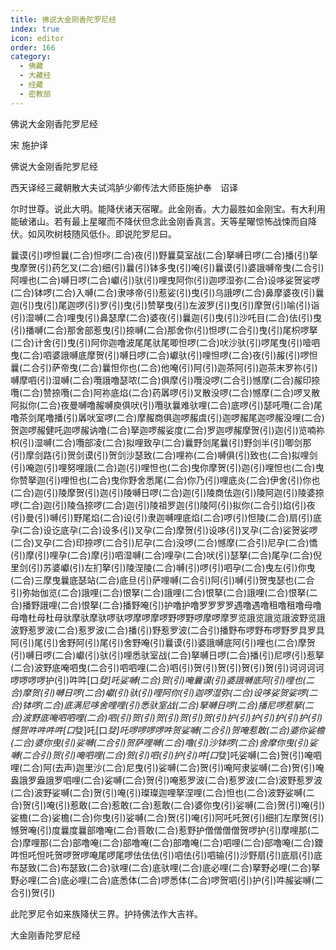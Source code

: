 ```yaml
---
title: 佛说大金刚香陀罗尼经
index: true
icon: editor
order: 166
category:
  - 佛藏
  - 大藏经
  - 经藏
  - 密教部
---
```


  佛说大金刚香陀罗尼经  

宋 施护译  

佛说大金刚香陀罗尼经  

西天译经三藏朝散大夫试鸿胪少卿传法大师臣施护奉　诏译  

尔时世尊。说此大明。能降伏诸天宿曜。此金刚香。大力最胜如金刚宝。有大利用能破诸山。若有最上星曜而不降伏但念此金刚香真言。天等星曜惊怖战悚而自降伏。如风吹树枝随风低仆。即说陀罗尼曰。  

曩谟(引)啰怛曩(二合)怛啰(二合)夜(引)野曩莫室战(二合)拏嚩日啰(二合)播(引)拏曳摩贺(引)药乞叉(二合)细(引)曩(引)钵多曳(引)唵(引)曩谟(引)婆誐嚩帝曳(二合引)阿哩也(二合)嚩日啰(二合)巘(引)驮(引)哩曳阿你(引)迦啰湿弥(二合)设哆娑贺娑啰(二合)钵啰(二合)入嚩(二合)隶哆帝(引)惹娑(引)曳(引)乌誐啰(二合)鼻摩婆夜(引)曩迦(引)曳(引)尾迦啰(引)罗(引)曳(引)赞拏曳(引)左波罗(引)曳(引)摩贺(引)喻(引)诣(引)湿嚩(二合)哩曳(引)鼻瑟摩(二合)婆夜(引)曩迦(引)曳(引)沙吒目(二合)佉(引)曳(引)播嚩(二合)那舍部惹曳(引)捺嚩(二合)那舍你(引)怛啰(二合引)曳(引)尾枳啰拏(二合)计舍(引)曳(引)阿你迦噜波尾尾驮尾唧怛啰(二合)吠沙驮(引)啰尾曳(引)噎呬曳(二合)呬婆誐嚩底摩贺(引)嚩日啰(二合)巘驮(引)哩怛啰(二合)夜(引)赧(引)啰怛曩(二合引)萨帝曳(二合)曩怛你也(二合)他唵(引)阿(引)迦茶阿(引)迦茶末罗祢(引)嚩摩呬(引)湿嚩(二合)囕誐噜瑟哝(二合)俱摩(引)囕没啰(二合引)憾摩(二合)赧印捺囕(二合)赞捺囕(二合)阿祢底焰(二合)药羼啰(引)叉散没啰(二合)憾摩(二合)啰叉散阿拟你(二合)夜曼嚩噜赧嚩庾俱吠(引)囕驮曩难驮哩(二合)底啰(引)瑟吒囕(二合)尾噜茶剑尾噜播(引)羼吠室啰(二合)摩赧商俱迦啰赧虞(引)迦啰赧尾迦啰赧没哩(二合)贺迦啰赧健吒迦啰赧讷噜(二合)拏迦啰赧娑度(二合)罗迦啰赧摩贺(引)迦(引)览喃祢枳(引)湿嚩(二合)囕部凌(二合)拟哩致孕(二合)曩野剑尾曩(引)野剑半(引)唧剑那(引)摩剑路(引)贺剑谟(引)贺剑沙瑟致(二合)哩祢(二合)嚩俱(引)致也(二合)拟哩剑(引)唵迦(引)哩努哩誐(二合)迦(引)哩怛也(二合)曳你摩贺(引)迦(引)哩怛也(二合)曳你赞拏迦(引)哩怛也(二合)曳你野舍悉尾(二合)你乃(引)哩底炎(二合)伊舍(引)你也(二合)迦(引)陵摩贺(引)迦(引)陵嚩日啰(二合)迦(引)陵商佉迦(引)陵阿迦(引)陵婆捺啰(二合)迦(引)陵刍捺啰(二合)迦(引)陵祖罗迦(引)陵阿(引)拟你(二合引)焰(引)夜(引)曼(引)嚩(引)野尾焰(二合)设(引)隶迦嚩哩底焰(二合)啰(引)怛陵(二合)扇(引)底孕(二合)设讫底孕(二合)设多(引)叉孕(二合)摩贺(引)设哆(引)叉孕(二合)娑贺娑啰(二合)叉孕(二合)印捺啰(二合引)尼孕(二合)没啰(二合)憾摩(二合引)尼孕(二合)憍(引)摩(引)哩孕(二合)摩(引)呬湿嚩(二合)哩孕(二合)吠(引)瑟拏(二合)尾孕(二合)倪里剑(引)苏婆巘(引)左扪拏(引)陵涅陵(二合)嚩(引)啰(引)呬孕(二合)曳左(引)你曳(二合)三摩曳曩底瑟站(二合)底旦(引)萨哩嚩(二合引)阿(引)嚩(引)贺曳瑟也(二合引)弥始伽览(二合)誐哩(二合)恨拏(二合)誐哩(二合)恨拏(二合)誐哩(二合)恨拏(二合)播野誐哩(二合)恨拏(二合)播野唵(引)护噜护噜罗罗罗罗遇噜遇噜租噜租噜母噜母噜杜母杜母驮摩驮摩驮啰驮啰摩啰摩啰野啰野啰摩啰摩罗览誐览誐览誐波野览誐波野惹罗波(二合)惹罗波(二合)播(引)野惹罗波(二合引)播野布啰野布啰野罗具罗具阿(引)尾(引)舍野阿(引)尾(引)舍野唵(引)曩谟(引)婆誐嚩底阿(引)哩也(二合)摩贺(引)嚩日啰(二合)巘(引)驮(引)哩悉驮室战(二合)拏嚩日啰(二合)播(引)尼啰(引)惹拏(二合)波野底唵呬曳(二合引)呬呬哩(二合)呬(引)贺(引)贺(引)贺(引)贺(引)诃诃诃诃啰啰啰啰护(引)吽吽[口*癹]吒娑嚩(二合)贺(引)唵曩谟(引)婆誐嚩底阿(引)哩也(二合)摩贺(引)嚩日啰(二合)巘(引)驮(引)哩阿你(引)迦啰湿弥(二合)设哆娑贺娑啰(二合)钵啰(二合)底满尼哆舍哩哩(引)悉驮室战(二合)拏嚩日啰(二合)播尼啰惹拏(二合)波野底唵呬呬哩(二合)呬(引)贺(引)贺(引)贺(引)贺(引)护(引)护(引)护(引)护(引)憾贺吽吽吽吽[口*癹]吒[口*癹]吒啰啰啰啰吽贺娑嚩(二合引)贺唵惹敢(二合)婆你娑檐(二合)婆你曳(引)娑嚩(二合引)贺萨哩嚩(二合)噜(引)沙钵啰(二合)舍摩你曳(引)娑嚩(二合引)贺(引)唵呬哩(二合)贺(引)呬(引)护(引)吽[口*癹]吒娑嚩(二合)贺(引)唵呬哩(二合)阿(去声)迦里沙(二合)尼曳(引)娑嚩(二合)贺(引)唵阿隶娑嚩(二合)贺(引)唵盎誐罗盎誐罗呬哩(二合)娑嚩(二合)贺(引)唵惹罗波(二合)惹罗波(二合)波野惹罗波(二合)波野娑嚩(二合)贺(引)唵(引)璨璨迦哩拏涅哩(二合)怛也(二合)波野娑嚩(二合)贺(引)唵(引)惹敢(二合)惹敢(二合)惹敢(二合)婆你曳(引)娑嚩(二合)贺(引)唵(引)娑檐(二合)娑檐(二合)你曳(引)娑嚩(二合)贺(引)唵(引)阿吒吒贺(引)细扪左摩贺(引)憾贺唵(引)度曩度曩部噜唵(二合)菩敢(二合)惹野护僧僧僧僧贺啰护(引)摩哩那(二合)摩哩那(二合)部噜唵(二合)部噜唵(二合)部噜唵(二合)呬哩(二合)部噜唵(二合)鑁吽怛吒怛吒贺啰贺啰唵尾啰尾啰佉佉佉(引)呬佉(引)呬输(引)沙野扇(引)底扇(引)底布瑟致(二合)布瑟致(二合)驮哩(二合)底驮哩(二合)底必哩(二合)拏野必哩(二合)拏野必哩(二合)底必哩(二合)底悉体(二合)啰悉体(二合)啰贺呬(引)护(引)吽赧娑嚩(二合引)贺(引)  

此陀罗尼令如来族降伏三界。护持佛法作大吉祥。  

大金刚香陀罗尼经  
